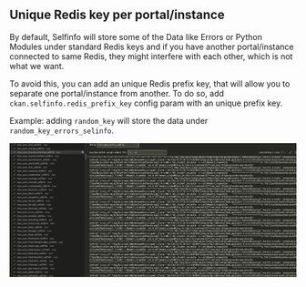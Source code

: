 ## Unique Redis key per portal/instance

By default, Selfinfo will store some of the Data like Errors or Python Modules under standard Redis keys and if you have another portal/instance connected to same Redis, they might interfere with each other, which is not what we want.

To avoid this, you can add an unique Redis prefix key, that will allow you to separate one portal/instance from another. To do so, add `ckan.selfinfo.redis_prefix_key` config param with an unique prefix key.

Example: adding `random_key` will store the data under `random_key_errors_selinfo`.

![Selfinfo unique Redis prefix](assets/redis_unique_prefix.png)

